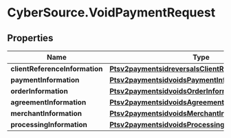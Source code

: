 # CyberSource.VoidPaymentRequest

## Properties
Name | Type | Description | Notes
------------ | ------------- | ------------- | -------------
**clientReferenceInformation** | [**Ptsv2paymentsidreversalsClientReferenceInformation**](Ptsv2paymentsidreversalsClientReferenceInformation.md) |  | [optional] 
**paymentInformation** | [**Ptsv2paymentsidvoidsPaymentInformation**](Ptsv2paymentsidvoidsPaymentInformation.md) |  | [optional] 
**orderInformation** | [**Ptsv2paymentsidvoidsOrderInformation**](Ptsv2paymentsidvoidsOrderInformation.md) |  | [optional] 
**agreementInformation** | [**Ptsv2paymentsidvoidsAgreementInformation**](Ptsv2paymentsidvoidsAgreementInformation.md) |  | [optional] 
**merchantInformation** | [**Ptsv2paymentsidvoidsMerchantInformation**](Ptsv2paymentsidvoidsMerchantInformation.md) |  | [optional] 
**processingInformation** | [**Ptsv2paymentsidvoidsProcessingInformation**](Ptsv2paymentsidvoidsProcessingInformation.md) |  | [optional] 


